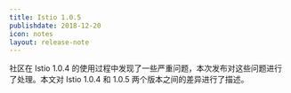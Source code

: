 ```yaml
---
title: Istio 1.0.5
publishdate: 2018-12-20
icon: notes
layout: release-note
---
```


社区在 Istio 1.0.4 的使用过程中发现了一些严重问题，本次发布对这些问题进行了处理。本文对 Istio 1.0.4 和 1.0.5 两个版本之间的差异进行了描述。
